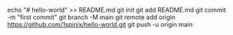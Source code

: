 echo "# hello-world" >> README.md
git init
git add README.md
git commit -m "first commit"
git branch -M main
git remote add origin https://github.com/1spinix/hello-world.git
git push -u origin main
